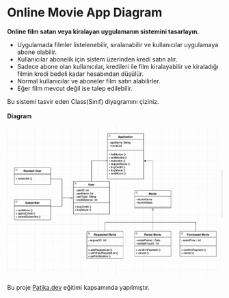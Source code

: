 # Online Movie App Diagram

**Online film satan veya kiralayan uygulamanın sistemini tasarlayın.**

- Uygulamada filmler listelenebilir, sıralanabilir ve kullanıcılar uygulamaya abone olabilir.
- Kullanıcılar abonelik için sistem üzerinden kredi satın alır.
- Sadece abone olan kullanıcılar, kredileri ile film kiralayabilir ve kiraladığı filmin kredi bedeli kadar hesabından düşülür.
- Normal kullanıcılar ve aboneler film satın alabilirler.
- Eğer film mevcut değil ise talep edilebilir.

Bu sistemi tasvir eden Class(Sınıf) diyagramını çiziniz.
<br/><br/>
**Diagram**

![Image](OnlineMovieAppDiagram.png)
<br/><br/>
Bu proje [Patika.dev](https://www.patika.dev/tr) eğitimi kapsamında yapılmıştır.